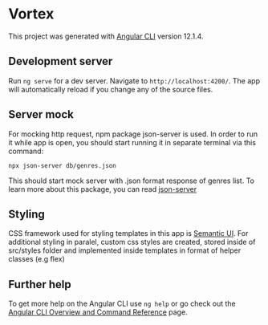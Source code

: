 # Vortex

This project was generated with [Angular CLI](https://github.com/angular/angular-cli) version 12.1.4.

## Development server

Run `ng serve` for a dev server. Navigate to `http://localhost:4200/`. The app will automatically reload if you change any of the source files.

## Server mock

For mocking http request, npm package json-server is used. In order to run it while app is open, you should start running it in separate terminal via this command:

<code>npx json-server db/genres.json</code>

This should start mock server with .json format response of genres list. To learn more about this package, you can read <a href="https://www.npmjs.com/package/json-server">json-server</a>

## Styling

CSS framework used for styling templates in this app is <a href="https://semantic-ui.com/">Semantic UI</a>. For additional styling in paralel, custom css styles are created, stored inside of src/styles folder and
implemented inside templates in format of helper classes (e.g flex)

## Further help

To get more help on the Angular CLI use `ng help` or go check out the [Angular CLI Overview and Command Reference](https://angular.io/cli) page.
